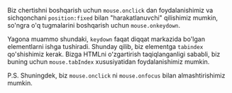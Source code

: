 Biz chertishni boshqarish uchun `mouse.onclick` dan foydalanishimiz va sichqonchani `position:fixed` bilan "harakatlanuvchi" qilishimiz mumkin, so'ngra o'q tugmalarini boshqarish uchun `mouse.onkeydown`.

Yagona muammo shundaki, `keydown` faqat diqqat markazida bo'lgan elementlarni ishga tushiradi. Shunday qilib, biz elementga `tabindex` qo'shishimiz kerak. Bizga HTMLni oʻzgartirish taqiqlanganligi sababli, biz buning uchun `mouse.tabIndex` xususiyatidan foydalanishimiz mumkin.

P.S. Shuningdek, biz `mouse.onclick` ni `mouse.onfocus` bilan almashtirishimiz mumkin.
